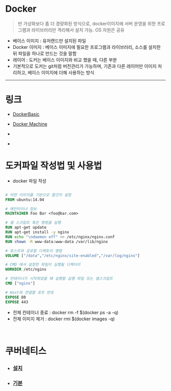# Docker

> 반 가상화보다 좀 더 경량화된 방식으로, docker이미지에 서버 운영을 위한 프로그램과 라이브러리만 격리해서 설치 가능. OS 자원은 공유

- 베이스 이미지 : 유저랜드만 설치된 파일
- Docker 이미지 : 베이스 이미지에 필요한 프로그램과 라이브러리, 소스를 설치한 뒤 파일을 하나로 만드는 것을 말함
- 레이어 : 도커는 베이스 이미지와 비교 했을 때, 다른 부분
- 기본적으로 도커는 git처럼 버전관리가 가능하며, 기존과 다른 레이어만 이미지 처리하고, 베이스 이미지에 더해 사용하는 방식

---

# 링크

- [DockerBasic](https://github.com/banziha104/DockerExample/tree/master/markdown/fcmarkdown)

- [Docker Machine](https://github.com/banziha104/DockerExample/tree/master/markdown/fcmarkdown)

- [](https://github.com/banziha104/DockerExample/tree/master/markdown/fcmarkdown)

- [](https://github.com/banziha104/DockerExample/tree/master/markdown/fcmarkdown)



# 도커파일 작성법 및 사용법

- docker 파일 작성


```dockerfile

# 어떤 이미지를 기반으로 할건지 설정
FROM ubuntu:14.04

# 메인터이너 정보
MAINTAINER Foo Bar <foo@bar.com>

# 셸 스크립트 혹은 명령을 실행
RUN apt-get update
RUN apt-get install -y nginx
RUN echo "\ndaemon off" >> /etc/nginx/nginx.conf
RUN chown -R www-data:www-data /var/lib/nginx

# 호스트와 공유할 디랙토리 명령
VOLUME ["/data","/etc/nginx/site-enabled","/var/log/nginx"]

# CMD 에서 설정한 파일이 실행될 디렉터리
WORKDIR /etc/nginx

# 컨테이너가 시작외었을 떄 실행할 실행 파일 또는 셸스크립트
CMD ["nginx"]

# Host와 연결할 포트 번호
EXPOSE 80
EXPOSE 443
```

- 전체 컨테이너 종료 : docker rm -f $(docker ps -a -q)
- 전체 이미지 제거 : docker rmi $(docker images -q)


<br>

# 쿠버네티스

- ### [설치](https://github.com/banziha104/DockerExample/blob/master/markdown/k8s/Install.md)

- ### [기본](https://github.com/banziha104/DockerExample/blob/master/markdown/k8s/Basic.md)
